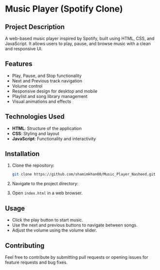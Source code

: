# Music Player (Spotify Clone)

## Project Description
A web-based music player inspired by Spotify, built using HTML, CSS, and JavaScript. It allows users to play, pause, and browse music with a clean and responsive UI.

## Features

- Play, Pause, and Stop functionality
- Next and Previous track navigation
- Volume control
- Responsive design for desktop and mobile
- Playlist and song library management
- Visual animations and effects

## Technologies Used

- **HTML**: Structure of the application
- **CSS**: Styling and layout
- **JavaScript**: Functionality and interactivity

## Installation

1. Clone the repository:
   ```bash
   git clone https://github.com/shamimkhan00/Music_Player_Nasheed.git
   ```
2. Navigate to the project directory:
   
3. Open `index.html` in a web browser.

## Usage

- Click the play button to start music.
- Use the next and previous buttons to navigate between songs.
- Adjust the volume using the volume slider.

## Contributing

Feel free to contribute by submitting pull requests or opening issues for feature requests and bug fixes.


